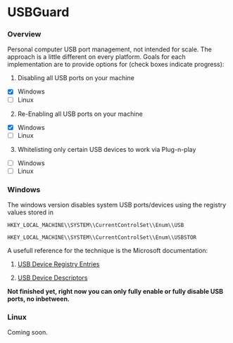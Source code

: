 # USBGuard

### Overview

Personal computer USB port management, not intended for scale. The approach is a little different on every platform. Goals for each implementation are to provide options for (check boxes indicate progress):

1. Disabling all USB ports on your machine
  - [x] Windows
  - [ ] Linux
2. Re-Enabling all USB ports on your machine
  - [x] Windows
  - [ ] Linux
3. Whitelisting only certain USB devices to work via Plug-n-play
  - [ ] Windows
  - [ ] Linux

### Windows

The windows version disables system USB ports/devices using the registry values stored in 

```
HKEY_LOCAL_MACHINE\\SYSTEM\\CurrentControlSet\\Enum\\USB

HKEY_LOCAL_MACHINE\\SYSTEM\\CurrentControlSet\\Enum\\USBSTOR

```

A usefull reference for the technique is the Microsoft documentation:

1. [USB Device Registry Entries](https://msdn.microsoft.com/en-us/library/windows/hardware/jj649944(v=vs.85).aspx)

2. [USB Device Descriptors](https://msdn.microsoft.com/en-us/library/windows/hardware/ff539283(v=vs.85).aspx)

<b> Not finished yet, right now you can only fully enable or fully disable USB ports, no inbetween. </b>

### Linux

Coming soon.
